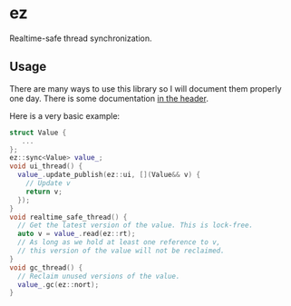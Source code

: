 # ez

Realtime-safe thread synchronization.

## Usage

There are many ways to use this library so I will document them properly one day. There is some documentation [in the header](include/ez.hpp).

Here is a very basic example:

```c++
struct Value {
   ...
};
ez::sync<Value> value_;
void ui_thread() {
  value_.update_publish(ez::ui, [](Value&& v) {
    // Update v
    return v;
  });
}
void realtime_safe_thread() {
  // Get the latest version of the value. This is lock-free.
  auto v = value_.read(ez::rt);
  // As long as we hold at least one reference to v,
  // this version of the value will not be reclaimed.
}
void gc_thread() {
  // Reclaim unused versions of the value.
  value_.gc(ez::nort);
}
```

